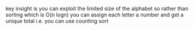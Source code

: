 key insight is you can exploit the limited size of the alphabet so rather than
sorting which is O(n logn) you can assign each letter a number and get a unique
total i.e. you can use counting sort